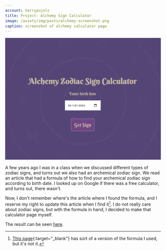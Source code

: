 ```yaml
---
account: harrypujols
title: Project- Alchemy Sign Calculator
image: /assets/img/posts/alchemy-screenshot.png
caption: screenshot of alchemy calculator page
---
```


![Alchemy Page Screenshot](/assets/img/posts/alchemy-screenshot.png)

A few years ago I was in a class when we discussed different types of zodiac signs, and turns out we also had an archemical zodiac sign. We read an article that had a formula of how to find your archemical zodiac sign according to birth date. I looked up on Google if there was a free calculator, and turns out, there wasn't.

Now, I don't remember where's the article where I found the formula, and I reserve my right to update this article when I find it[^1]. I do not really care about zodiac signs, but with the formula in hand, I decided to make that calculator page myself.

The result can be seen [here][alchemy-link].

[^1]: [This page][external-number-link]{:target="\_blank"} has sort of a version of the formula I used, but it's not it.

[alchemy-link]: https://harrypujols.com/alchemy-sign
[external-number-link]: https://www.sacarmi.com/birth-alchemy
